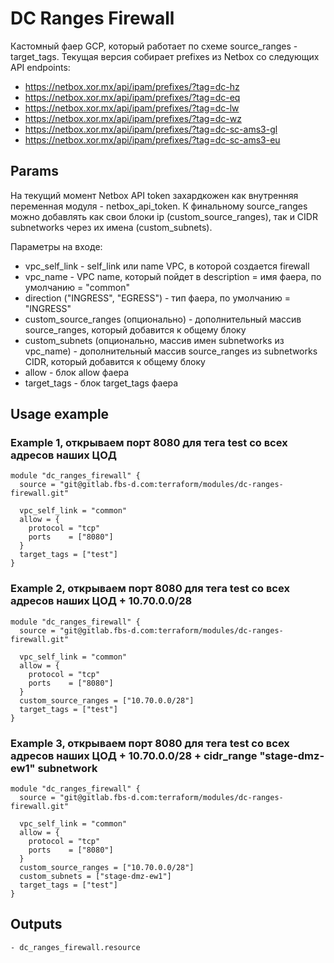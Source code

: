 # DC Ranges Firewall
Кастомный фаер GCP, который работает по схеме source_ranges - target_tags.
Текущая версия собирает prefixes из Netbox со следующих API endpoints:
- https://netbox.xor.mx/api/ipam/prefixes/?tag=dc-hz
- https://netbox.xor.mx/api/ipam/prefixes/?tag=dc-eq
- https://netbox.xor.mx/api/ipam/prefixes/?tag=dc-lw
- https://netbox.xor.mx/api/ipam/prefixes/?tag=dc-wz
- https://netbox.xor.mx/api/ipam/prefixes/?tag=dc-sc-ams3-gl
- https://netbox.xor.mx/api/ipam/prefixes/?tag=dc-sc-ams3-eu

## Params
На текущий момент Netbox API token захардкожен как внутренняя переменная модуля - netbox_api_token. К финальному source_ranges можно добавлять как свои блоки ip (custom_source_ranges), так и CIDR subnetworks через их имена (custom_subnets).

Параметры на входе:
- vpc_self_link - self_link или name VPC, в которой создается firewall
- vpc_name - VPC name, который пойдет в description = имя фаера, по умолчанию = "common"
- direction ("INGRESS", "EGRESS") - тип фаера, по умолчанию = "INGRESS"
- custom_source_ranges (опционально) - дополнительный массив source_ranges, который добавится к общему блоку
- custom_subnets (опционально, массив имен subnetworks из vpc_name) - дополнительный массив source_ranges из subnetworks CIDR, который добавится к общему блоку
- allow - блок allow фаера
- target_tags - блок target_tags фаера

## Usage example
### Example 1, открываем порт 8080 для тега test со всех адресов наших ЦОД
```
module "dc_ranges_firewall" {
  source = "git@gitlab.fbs-d.com:terraform/modules/dc-ranges-firewall.git"

  vpc_self_link = "common"
  allow = {
    protocol = "tcp"
    ports    = ["8080"]
  }
  target_tags = ["test"]
}
```
### Example 2, открываем порт 8080 для тега test со всех адресов наших ЦОД + 10.70.0.0/28
```
module "dc_ranges_firewall" {
  source = "git@gitlab.fbs-d.com:terraform/modules/dc-ranges-firewall.git"

  vpc_self_link = "common"
  allow = {
    protocol = "tcp"
    ports    = ["8080"]
  }
  custom_source_ranges = ["10.70.0.0/28"]
  target_tags = ["test"]
}
```
### Example 3, открываем порт 8080 для тега test со всех адресов наших ЦОД + 10.70.0.0/28 + cidr_range "stage-dmz-ew1" subnetwork
```
module "dc_ranges_firewall" {
  source = "git@gitlab.fbs-d.com:terraform/modules/dc-ranges-firewall.git"

  vpc_self_link = "common"
  allow = {
    protocol = "tcp"
    ports    = ["8080"]
  }
  custom_source_ranges = ["10.70.0.0/28"]
  custom_subnets = ["stage-dmz-ew1"]
  target_tags = ["test"]
}
```

## Outputs
```
- dc_ranges_firewall.resource
```
